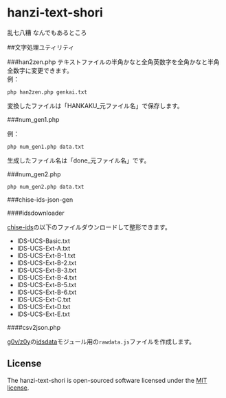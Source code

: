 # hanzi-text-shori
乱七八糟
なんでもあるところ

##文字処理ユティリティ

###han2zen.php
テキストファイルの半角かなと全角英数字を全角かなと半角全数字に変更できます。  
例：
```
php han2zen.php genkai.txt
```
変換したファイルは「HANKAKU_元ファイル名」で保存します。

###num_gen1.php

例：
```
php num_gen1.php data.txt
```
生成したファイル名は「done_元ファイル名」です。　　

###num_gen2.php

```
php num_gen2.php data.txt
```
###chise-ids-json-gen

####idsdownloader

[chise-ids](http://git.chise.org/gitweb/?p=chise/ids.git;a=tree)の以下のファイルダウンロードして整形できます。
* IDS-UCS-Basic.txt
* IDS-UCS-Ext-A.txt
* IDS-UCS-Ext-B-1.txt
* IDS-UCS-Ext-B-2.txt
* IDS-UCS-Ext-B-3.txt
* IDS-UCS-Ext-B-4.txt
* IDS-UCS-Ext-B-5.txt
* IDS-UCS-Ext-B-6.txt
* IDS-UCS-Ext-C.txt
* IDS-UCS-Ext-D.txt
* IDS-UCS-Ext-E.txt

####csv2json.php

[g0v/z0y](https://github.com/g0v/z0y)の[idsdata](https://github.com/g0v/z0y/tree/master/node_modules/idsdata)モジュール用の`rawdata.js`ファイルを作成します。

## License

The hanzi-text-shori is open-sourced software licensed under the [MIT license](http://opensource.org/licenses/MIT).